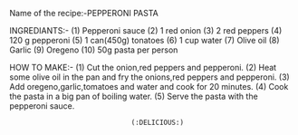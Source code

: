 

Name of the recipe:-PEPPERONI PASTA
 
INGREDIANTS:-
  (1) Pepperoni sauce
  (2) 1 red onion
  (3) 2 red peppers
  (4) 120 g pepperoni
  (5) 1 can(450g) tonatoes
  (6) 1 cup water
  (7) Olive oil
  (8) Garlic
  (9) Oregeno
  (10) 50g pasta per person

HOW TO MAKE:-
  (1) Cut the onion,red peppers and pepperoni.
  (2) Heat some olive oil in the pan and fry the onions,red peppers and pepperoni.
  (3) Add oregeno,garlic,tomatoes and water and cook for 20 minutes.
  (4) Cook the pasta in a big pan of boiling water.
  (5) Serve the pasta with the pepperoni sauce.

                                  (:DELICIOUS:)                                             